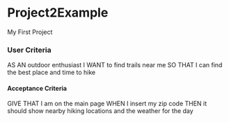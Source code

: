 # Project2Example
My First Project

### User Criteria
AS AN outdoor enthusiast
I WANT to find trails near me
SO THAT I can find the best place and time to hike

#### Acceptance Criteria
GIVE THAT I am on the main page
WHEN I insert my zip code
THEN it should show nearby hiking locations and  the weather for the day
